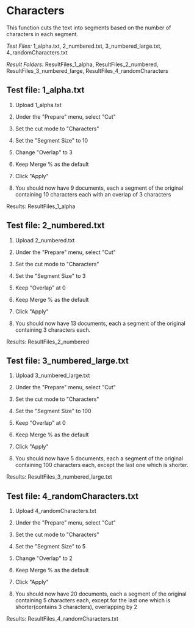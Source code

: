 # Characters

This function cuts the text into segments based on the number of characters in each segment.

*Test Files:*  1_alpha.txt, 2_numbered.txt, 3_numbered_large.txt, 
4_randomCharacters.txt  

*Result Folders:*  ResultFiles_1_alpha, ResultFiles_2_numbered, 
ResultFiles_3_numbered_large, ResultFiles_4_randomCharacters


## Test file: 1_alpha.txt

1. Upload 1_alpha.txt

2. Under the "Prepare" menu, select "Cut"

3. Set the cut mode to "Characters"

4. Set the "Segment Size" to 10

5. Change "Overlap" to 3 

6. Keep Merge % as the default

7. Click "Apply"

8. You should now have 9 documents, each a segment of the original containing 10 characters
each with an overlap of 3 characters

Results: ResultFiles_1_alpha

## Test file: 2_numbered.txt

1. Upload 2_numbered.txt

2. Under the "Prepare" menu, select "Cut"

3. Set the cut mode to "Characters"

4. Set the "Segment Size" to 3

5. Keep "Overlap" at 0

6. Keep Merge % as the default

7. Click "Apply"

8. You should now have 13 documents, each a segment of the original containing 3 characters each.

Results: ResultFiles_2_numbered

## Test file: 3_numbered_large.txt

1. Upload 3_numbered_large.txt

2. Under the "Prepare" menu, select "Cut"

3. Set the cut mode to "Characters"

4. Set the "Segment Size" to 100

5. Keep "Overlap" at 0

6. Keep Merge % as the default

7. Click "Apply"

8. You should now have 5 documents, each a segment of the original containing 100
 characters each, except the last one which is shorter.

Results: ResultFiles_3_numbered_large.txt

## Test file: 4_randomCharacters.txt

1. Upload 4_randomCharacters.txt

2. Under the "Prepare" menu, select "Cut"

3. Set the cut mode to "Characters"

4. Set the "Segment Size" to 5

5. Change "Overlap" to 2

6. Keep Merge % as the default

7. Click "Apply"

8. You should now have 20 documents, each a segment of the original containing 5
 characters each, except for the last one which is shorter(contains 3 characters), overlapping by 2

Results: ResultFiles_4_randomCharacters.txt
